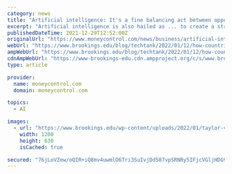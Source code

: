 ```yaml
---
category: news
title: "Artificial intelligence: It's a fine balancing act between opportunities and pitfalls"
excerpt: "Artificial intelligence is also hailed as ... to create a strong data and AI ecosystem in the country,” says Rohini Srivathsa, National Technology Officer, Microsoft India."
publishedDateTime: 2021-12-29T12:52:00Z
originalUrl: "https://www.moneycontrol.com/news/business/artificial-intelligence-its-a-fine-balancing-act-between-opportunities-and-pitfalls-7877851.html"
webUrl: "https://www.brookings.edu/blog/techtank/2022/01/12/how-countries-are-leveraging-computing-power-to-achieve-their-national-artificial-intelligence-strategies/"
ampWebUrl: "https://www.brookings.edu/blog/techtank/2022/01/12/how-countries-are-leveraging-computing-power-to-achieve-their-national-artificial-intelligence-strategies/amp/"
cdnAmpWebUrl: "https://www-brookings-edu.cdn.ampproject.org/c/s/www.brookings.edu/blog/techtank/2022/01/12/how-countries-are-leveraging-computing-power-to-achieve-their-national-artificial-intelligence-strategies/amp/"
type: article

provider:
  name: moneycontrol.com
  domain: moneycontrol.com

topics:
  - AI

images:
  - url: "https://www.brookings.edu/wp-content/uploads/2022/01/taylor-vick-M5tzZtFCOfs-unsplash.jpg?w=1200&h=630&crop=1"
    width: 1200
    height: 630
    isCached: true

secured: "76jLoVZew/oQIR+iQ8mv4uwmlO6Tri3SuIvjDd587vpSRNRy5IFjcVGljHDG9rXjsjRCvVnpLB7fgWaz7XKDyIVlJJaMRGnjbvPvFoHn2oFObd4HO3FNu5UtictKuzOFVSqBvt4vl8HZzxWysYmKlVWYXYX+d9FAZeIxENJpLA6nXvEr2OpEcGajj3jpSu5Dj8Ggi9kmbwuXHaJzxaE2Ym+kAeB5kWd+9tEco9zQCnqBAJ9ak4DHmta5CVCWSvH1ywNrkOWAEZ7hTFiJ4uCyfCKMgc2To2VXeGoj0D2LwVpnp7X4jZt3WJfutZYOYg+rV10i6xTshIVNDJxchxiNxOCa3dPwTCJ9E+oTR4Wm6Hg=;jNrwNZ69FxRYzFGdTtvqvw=="
---
```


